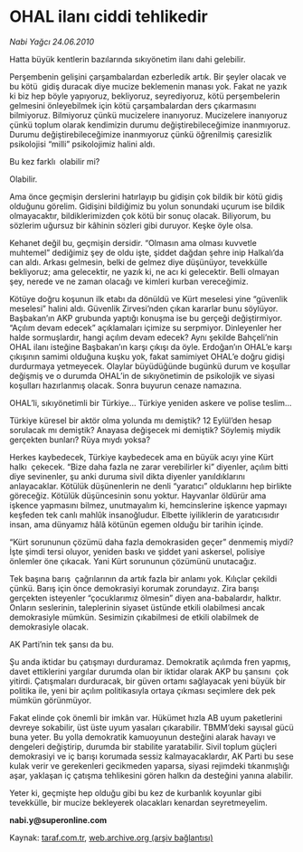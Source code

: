 # OHAL ilanı ciddi tehlikedir 

*Nabi Yağcı 24.06.2010*

<div class="yazi">
<p>Hatta büyük kentlerin bazılarında sıkıyönetim ilanı dahi gelebilir.</p>
<p>Perşembenin gelişini çarşambalardan ezberledik artık. Bir şeyler olacak ve bu kötü  gidiş duracak diye mucize beklemenin manası yok. Fakat ne yazık ki biz hep böyle yapıyoruz, bekliyoruz, seyrediyoruz, kötü perşembelerin gelmesini önleyebilmek için kötü çarşambalardan ders çıkarmasını bilmiyoruz. Bilmiyoruz çünkü mucizelere inanıyoruz. Mucizelere inanıyoruz çünkü toplum olarak kendimizin durumu değiştirebileceğimize inanmıyoruz. Durumu değiştirebileceğimize inanmıyoruz çünkü öğrenilmiş çaresizlik psikolojisi “milli” psikolojimiz halini aldı.</p>
<p>Bu kez farklı  olabilir mi?</p>
<p>Olabilir.</p>
<p>Ama önce geçmişin derslerini hatırlayıp bu gidişin çok bildik bir kötü gidiş olduğunu görelim. Gidişini bildiğimiz bu yolun sonundaki uçurum ise bildik olmayacaktır, bildiklerimizden çok kötü bir sonuç olacak. Biliyorum, bu sözlerim uğursuz bir kâhinin sözleri gibi duruyor. Keşke öyle olsa.</p>
<p>Kehanet değil bu, geçmişin dersidir. “Olmasın ama olması kuvvetle muhtemel” dediğimiz şey de oldu işte, şiddet dağdan şehre inip Halkalı’da can aldı. Arkası gelmesin, belki de gelmez diye düşünüyor, tevekkülle bekliyoruz; ama gelecektir, ne yazık ki, ne acı ki gelecektir. Belli olmayan şey, nerede ve ne zaman olacağı ve kimleri kurban vereceğimiz.</p>
<p>Kötüye doğru koşunun ilk etabı da dönüldü ve Kürt meselesi yine “güvenlik meselesi” halini aldı. Güvenlik Zirvesi’nden çıkan kararlar bunu söylüyor. Başbakan’ın AKP grubunda yaptığı konuşma ise bu gerçeği değiştirmiyor. “Açılım devam edecek” açıklamaları içimize su serpmiyor. Dinleyenler her halde sormuşlardır, hangi açılım devam edecek? Aynı şekilde Bahçeli’nin OHAL ilanı isteğine Başbakan’ın karşı çıkışı da öyle. Erdoğan’ın OHAL’e karşı çıkışının samimi olduğuna kuşku yok, fakat samimiyet OHAL’e doğru gidişi durdurmaya yetmeyecek. Olaylar büyüdüğünde bugünkü durum ve koşullar değişmiş ve o durumda OHAL’in de sıkıyönetimin de psikolojik ve siyasi koşulları hazırlanmış olacak. Sonra buyurun cenaze namazına.</p>
<p>OHAL’li, sıkıyönetimli bir Türkiye... Türkiye yeniden askere ve polise teslim...</p>
<p>Türkiye küresel bir aktör olma yolunda mı demiştik? 12 Eylül’den hesap sorulacak mı demiştik? Anayasa değişecek mi demiştik? Söylemiş miydik gerçekten bunları? Rüya mıydı yoksa?</p>
<p>Herkes kaybedecek, Türkiye kaybedecek ama en büyük acıyı yine Kürt halkı  çekecek. “Bize daha fazla ne zarar verebilirler ki” diyenler, açılım bitti diye sevinenler, şu anki duruma sivil dikta diyenler yanıldıklarını anlayacaklar. Kötülük düşünenlerin ne denli “yaratıcı” olduklarını hep birlikte göreceğiz. Kötülük düşüncesinin sonu yoktur. Hayvanlar öldürür ama işkence yapmasını bilmez, unutmayalım ki, hemcinslerine işkence yapmayı keşfeden tek canlı mahlûk insanoğludur. Elbette iyiliklerin de yaratıcısıdır insan, ama dünyamız hâlâ kötünün egemen olduğu bir tarihin içinde.</p>
<p>“Kürt sorununun çözümü daha fazla demokrasiden geçer” denmemiş miydi? İşte şimdi tersi oluyor, yeniden baskı ve şiddet yani askersel, polisiye önlemler öne çıkacak. Yani Kürt sorununun çözümünü unutacağız.</p>
<p>Tek başına barış  çağrılarının da artık fazla bir anlamı yok. Kılıçlar çekildi çünkü. Barış için önce demokrasiyi korumak zorundayız. Zira barışı gerçekten isteyenler “çocuklarımız ölmesin” diyen ana-babalardır, halktır. Onların seslerinin, taleplerinin siyaset üstünde etkili olabilmesi ancak demokrasiyle mümkün. Sesimizin çıkabilmesi de etkili olabilmek de demokrasiyle olacak.</p>
<p>AK Parti’nin tek şansı da bu.</p>
<p>Şu anda iktidar bu çatışmayı durduramaz. Demokratik açılımda fren yapmış, davet ettiklerini yargılar durumda olan bir iktidar olarak AKP bu şansını  çok yitirdi. Çatışmaları durduracak, bir güven ortamı sağlayacak yeni büyük bir politika ile, yeni bir açılım politikasıyla ortaya çıkması seçimlere dek pek mümkün görünmüyor.</p>
<p>Fakat elinde çok önemli bir imkân var. Hükümet hızla AB uyum paketlerini devreye sokabilir, üst üste uyum yasaları çıkarabilir. TBMM’deki sayısal gücü buna yeter. Bu yolla demokratik kamuoyunun desteğini alarak havayı ve dengeleri değiştirip, durumda bir stabilite yaratabilir. Sivil toplum güçleri demokrasiyi ve iç barışı korumada sessiz kalmayacaklardır, AK Parti bu sese kulak verir ve gerekenleri gecikmeden yaparsa, siyasi rejimdeki tıkanmışlığı aşar, yaklaşan iç çatışma tehlikesini gören halkın da desteğini yanına alabilir.</p>
<p>Yeter ki, geçmişte hep olduğu gibi bu kez de kurbanlık koyunlar gibi tevekkülle, bir mucize bekleyerek olacakları kenardan seyretmeyelim.</p>
<p><b>nabi.y@superonline.com</b></p></div>

Kaynak: [taraf.com.tr](http://www.taraf.com.tr:80/nabi-yagci/makale-ohal-ilani-ciddi-tehlikedir.htm), [web.archive.org (arşiv bağlantısı)](http://web.archive.org/web/20100626125208/http://www.taraf.com.tr:80/nabi-yagci/makale-ohal-ilani-ciddi-tehlikedir.htm)
